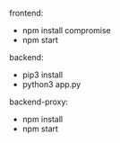 frontend:

- npm install compromise
- npm start

backend:

- pip3 install <package>
- python3 app.py

backend-proxy:

- npm install
- npm start
